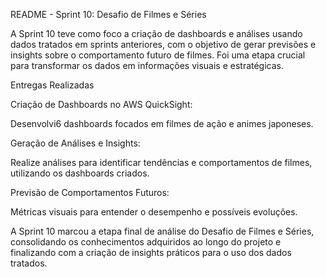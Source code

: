README - Sprint 10: Desafio de Filmes e Séries

A Sprint 10 teve como foco a criação de dashboards e análises usando dados tratados em sprints anteriores, com o objetivo de gerar previsões e insights sobre o comportamento futuro de filmes. Foi uma etapa crucial para transformar os dados em informações visuais e estratégicas.

Entregas Realizadas

Criação de Dashboards no AWS QuickSight:

Desenvolvi6 dashboards focados em filmes de ação e animes japoneses.

Geração de Análises e Insights:

Realize análises para identificar tendências e comportamentos de filmes, utilizando os dashboards criados.

Previsão de Comportamentos Futuros:

Métricas visuais para entender o desempenho e possíveis evoluções.

A Sprint 10 marcou a etapa final de análise do Desafio de Filmes e Séries, consolidando os conhecimentos adquiridos ao longo do projeto e finalizando com a criação de insights práticos para o uso dos dados tratados.

